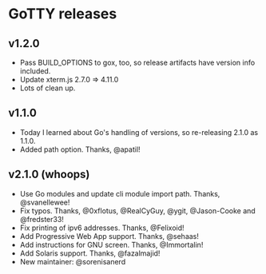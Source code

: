 # GoTTY releases

## v1.2.0

 * Pass BUILD\_OPTIONS to gox, too, so release artifacts have version info included.
 * Update xterm.js 2.7.0 => 4.11.0
 * Lots of clean up.

## v1.1.0

 * Today I learned about Go's handling of versions, so re-releasing 2.1.0 as 1.1.0.
 * Added path option. Thanks, @apatil!

## v2.1.0 (whoops)

 * Use Go modules and update cli module import path. Thanks, @svanellewee!
 * Fix typos. Thanks, @0xflotus, @RealCyGuy, @ygit, @Jason-Cooke and @fredster33!
 * Fix printing of ipv6 addresses. Thanks, @Felixoid!
 * Add Progressive Web App support. Thanks, @sehaas!
 * Add instructions for GNU screen. Thanks, @Immortalin!
 * Add Solaris support. Thanks, @fazalmajid!
 * New maintainer: @sorenisanerd
